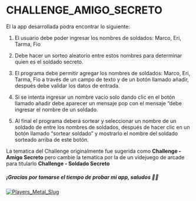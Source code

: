 # CHALLENGE_AMIGO_SECRETO
El la app desarrollada podra encontrar lo siguiente:

1. El usuario debe poder ingresar los nombres de soldados: Marco, Eri, Tarma, Fio
2. Debe hacer un sorteo aleatorio entre estos nombres para determinar quien es el soldado secreto.

4. El programa debe permitir agregar los nombres de soldados: Marco, Eri, Tarma, Fio a través de un campo de texto y de un botón llamado añadir, después debe validar los datos de entrada.

6. Si se intenta ingresar un nombre vacío solo dando clic en el botón llamado añadir debe aparecer un mensaje pop con el mensaje “debe ingresar el nombre de un soldado.

8. Al final el programa deberá sortear y seleccionar un nombre de un soldado de entre los nombres de soldados, después de hacer clic en un botón llamado “sortear soldado” y mostrarlo el nombre del soldado sorteado arriba de este botón.

La tematica del Challenge originalmente fue sugerida como **Challenge - Amigo Secreto** pero cambie la tematica por la de un videjuego de arcade para titularlo **Challenge - Soldado Secreto**

##### ¡Gracias por tomarse el tiempo de probar mi app, saludos 👋🏼

[![Players_Metal_Slug](https://i.kym-cdn.com/photos/images/original/001/067/706/d8e.gif "Players_Metal_Slug")](http://i.kym-cdn.com/photos/images/original/001/067/706/d8e.gif "Players_Metal_Slug")
